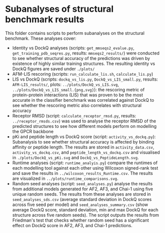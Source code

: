 # Subanalyses of structural benchmark results

This folder contains scripts to perform subanalyses on the structural benchmark. These analyses cover:
- Identity vs DockQ analyses (scripts: `get_mmseqs2_evalue.py`, `get_training_pdb_seqres.py`, results: `mmseqs2_results/`) were conducted to see whether structural accuracy of the predictions was driven by existence of highly similar training structures. The resulting identity vs DockQ figures are saved under `./plots/`
- AFM-LIS rescoring (scripts: `run_calculate_lis.sh`, `calculate_lis.py`)
- LIS vs DockQ (scripts: `dockq_vs_lis.py`, `DockQ_vs_LIS_small.py`, results: `AFM-LIS_results/`, plots: `../plots/DockQ_vs_LIS.svg`, `../plots/DockQ_vs_LIS_small.{png,svg}`): the rescoring metric of protein-protein interactions (LIS) that was proven to be the most accurate in the classifier benchmark was correlated against DockQ to see whether the rescoring metric also correlates with structural accuracy 
- Receptor RMSD (script: `calculate_receptor_rmsd.py`, results: `../receptor_rmsds.csv`) was used to analyse the receptor RMSD of the predicted structures to see how different models perform on modelling the GPCR backbone
- pKi and peptide length vs DockQ score (script: `activity_vs_dockq.py`): Subanalysis to see whether structural accuracy is affected by binding affinity or peptide length. The results are stored in `activity_data.csv`, `activity_vs_dockq.csv`, and `peptide_length_vs_dockq.csv` and visualised in `./plots/DockQ_vs_pKi.svg` and `DockQ_vs_PeptideLength.svg`.
- Runtime analyses (script: `runtime_analyis.py`) compare the runtimes of each modelling tool against each other using Wilcoxon signed-rank test and save the results in `../wilcoxon_results_Runtime.csv`. The results are visualized in `../plots/runtime_comparisons.svg`.
- Random seed analyses (script: `seed_analyses.py`) analyse the results from additional models generated for AF2, AF3, and Chai-1 using five unique random seeds. The results from these analyses are stored in `seed_analyses_sds.csv` (average standard deviation in DockQ scores across five seed per model) and `seed_analyses_summary.csv` (show average DockQ score, standard deviation, min and max DockQ for each structure across five random seeds). The script outputs the results from Friedman's test that checks whether random seed has a significant effect on DockQ score in AF2, AF3, and Chai-1 predictions.